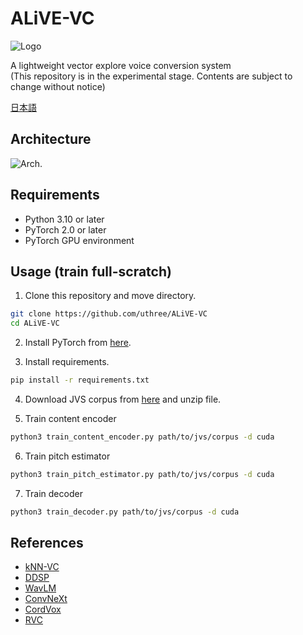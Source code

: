 # ALiVE-VC
![Logo](https://github.com/uthree/zvc/blob/main/documents/alive-vc-logo.png)

A lightweight vector explore voice conversion system  
(This repository is in the experimental stage. Contents are subject to change without notice)

[日本語](https://github.com/uthree/zvc/blob/main/documents/readme_ja.md)

## Architecture
![Arch.](https://github.com/uthree/zvc/blob/main/documents/architecture.png)

## Requirements
- Python 3.10 or later
- PyTorch 2.0 or later
- PyTorch GPU environment

## Usage (train full-scratch)
1. Clone this repository and move directory.
```sh
git clone https://github.com/uthree/ALiVE-VC
cd ALiVE-VC
```

2. Install  PyTorch from
[here](https://pytorch.org).

3. Install requirements.
```sh
pip install -r requirements.txt
```

4. Download JVS corpus from [here](https://sites.google.com/site/shinnosuketakamichi/research-topics/jvs_corpus) and unzip file.

5. Train content encoder
```sh
python3 train_content_encoder.py path/to/jvs/corpus -d cuda
```

6. Train pitch estimator
```sh
python3 train_pitch_estimator.py path/to/jvs/corpus -d cuda
```

7. Train decoder
```sh
python3 train_decoder.py path/to/jvs/corpus -d cuda
```



## References
- [kNN-VC](https://arxiv.org/abs/2305.18975)
- [DDSP](https://arxiv.org/abs/2001.04643)
- [WavLM](https://arxiv.org/abs/2110.13900)
- [ConvNeXt](https://arxiv.org/abs/2201.03545)
- [CordVox](https://github.com/uthree/cordvox)
- [RVC](https://github.com/RVC-Project/Retrieval-based-Voice-Conversion-WebUI)